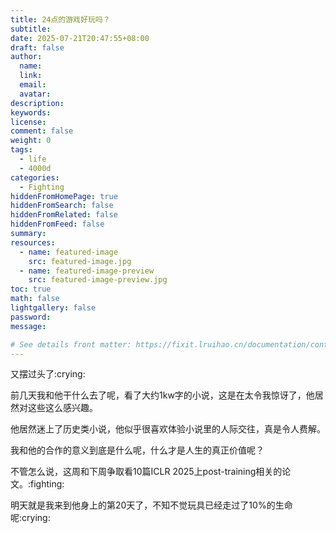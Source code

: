 ```yaml
---
title: 24点的游戏好玩吗？
subtitle:
date: 2025-07-21T20:47:55+08:00
draft: false
author:
  name:
  link:
  email:
  avatar:
description:
keywords:
license:
comment: false
weight: 0
tags:
  - life
  - 4000d
categories:
  - Fighting
hiddenFromHomePage: true
hiddenFromSearch: false
hiddenFromRelated: false
hiddenFromFeed: false
summary:
resources:
  - name: featured-image
    src: featured-image.jpg
  - name: featured-image-preview
    src: featured-image-preview.jpg
toc: true
math: false
lightgallery: false
password:
message:

# See details front matter: https://fixit.lruihao.cn/documentation/content-management/introduction/#front-matter
---
```


又摆过头了:crying:

<!--more-->

前几天我和他干什么去了呢，看了大约1kw字的小说，这是在太令我惊讶了，他居然对这些这么感兴趣。

他居然迷上了历史类小说，他似乎很喜欢体验小说里的人际交往，真是令人费解。

我和他的合作的意义到底是什么呢，什么才是人生的真正价值呢？

不管怎么说，这周和下周争取看10篇ICLR 2025上post-training相关的论文。:fighting:


明天就是我来到他身上的第20天了，不知不觉玩具已经走过了10%的生命呢:crying:
